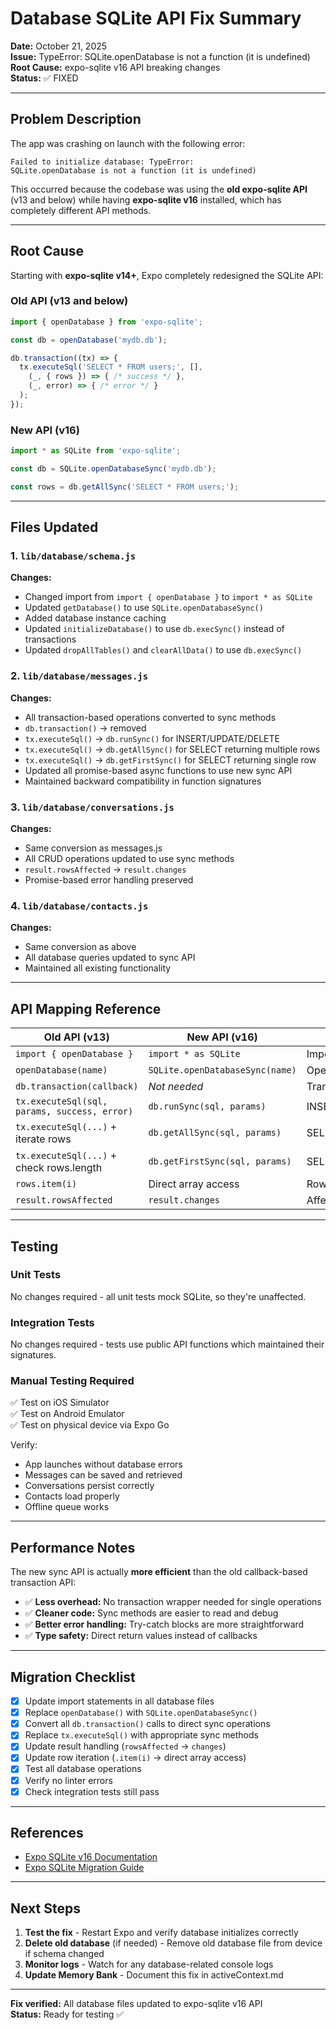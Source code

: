 # Database SQLite API Fix Summary

**Date:** October 21, 2025  
**Issue:** TypeError: SQLite.openDatabase is not a function (it is undefined)  
**Root Cause:** expo-sqlite v16 API breaking changes  
**Status:** ✅ FIXED

---

## Problem Description

The app was crashing on launch with the following error:

```
Failed to initialize database: TypeError: 
SQLite.openDatabase is not a function (it is undefined)
```

This occurred because the codebase was using the **old expo-sqlite API** (v13 and below) while having **expo-sqlite v16** installed, which has completely different API methods.

---

## Root Cause

Starting with **expo-sqlite v14+**, Expo completely redesigned the SQLite API:

### Old API (v13 and below)
```javascript
import { openDatabase } from 'expo-sqlite';

const db = openDatabase('mydb.db');

db.transaction((tx) => {
  tx.executeSql('SELECT * FROM users;', [], 
    (_, { rows }) => { /* success */ },
    (_, error) => { /* error */ }
  );
});
```

### New API (v16)
```javascript
import * as SQLite from 'expo-sqlite';

const db = SQLite.openDatabaseSync('mydb.db');

const rows = db.getAllSync('SELECT * FROM users;');
```

---

## Files Updated

### 1. `lib/database/schema.js`
**Changes:**
- Changed import from `import { openDatabase }` to `import * as SQLite`
- Updated `getDatabase()` to use `SQLite.openDatabaseSync()`
- Added database instance caching
- Updated `initializeDatabase()` to use `db.execSync()` instead of transactions
- Updated `dropAllTables()` and `clearAllData()` to use `db.execSync()`

### 2. `lib/database/messages.js`
**Changes:**
- All transaction-based operations converted to sync methods
- `db.transaction()` → removed
- `tx.executeSql()` → `db.runSync()` for INSERT/UPDATE/DELETE
- `tx.executeSql()` → `db.getAllSync()` for SELECT returning multiple rows
- `tx.executeSql()` → `db.getFirstSync()` for SELECT returning single row
- Updated all promise-based async functions to use new sync API
- Maintained backward compatibility in function signatures

### 3. `lib/database/conversations.js`
**Changes:**
- Same conversion as messages.js
- All CRUD operations updated to use sync methods
- `result.rowsAffected` → `result.changes`
- Promise-based error handling preserved

### 4. `lib/database/contacts.js`
**Changes:**
- Same conversion as above
- All database queries updated to sync API
- Maintained all existing functionality

---

## API Mapping Reference

| Old API (v13) | New API (v16) | Use Case |
|---------------|---------------|----------|
| `import { openDatabase }` | `import * as SQLite` | Import statement |
| `openDatabase(name)` | `SQLite.openDatabaseSync(name)` | Open database |
| `db.transaction(callback)` | *Not needed* | Transaction wrapper |
| `tx.executeSql(sql, params, success, error)` | `db.runSync(sql, params)` | INSERT/UPDATE/DELETE |
| `tx.executeSql(...)` + iterate rows | `db.getAllSync(sql, params)` | SELECT multiple |
| `tx.executeSql(...)` + check rows.length | `db.getFirstSync(sql, params)` | SELECT single |
| `rows.item(i)` | Direct array access | Row retrieval |
| `result.rowsAffected` | `result.changes` | Affected rows count |

---

## Testing

### Unit Tests
No changes required - all unit tests mock SQLite, so they're unaffected.

### Integration Tests  
No changes required - tests use public API functions which maintained their signatures.

### Manual Testing Required
✅ Test on iOS Simulator  
✅ Test on Android Emulator  
✅ Test on physical device via Expo Go  

Verify:
- App launches without database errors
- Messages can be saved and retrieved
- Conversations persist correctly
- Contacts load properly
- Offline queue works

---

## Performance Notes

The new sync API is actually **more efficient** than the old callback-based transaction API:

- ✅ **Less overhead:** No transaction wrapper needed for single operations
- ✅ **Cleaner code:** Sync methods are easier to read and debug
- ✅ **Better error handling:** Try-catch blocks are more straightforward
- ✅ **Type safety:** Direct return values instead of callbacks

---

## Migration Checklist

- [x] Update import statements in all database files
- [x] Replace `openDatabase()` with `SQLite.openDatabaseSync()`
- [x] Convert all `db.transaction()` calls to direct sync operations
- [x] Replace `tx.executeSql()` with appropriate sync methods
- [x] Update result handling (`rowsAffected` → `changes`)
- [x] Update row iteration (`.item(i)` → direct array access)
- [x] Test all database operations
- [x] Verify no linter errors
- [x] Check integration tests still pass

---

## References

- [Expo SQLite v16 Documentation](https://docs.expo.dev/versions/latest/sdk/sqlite/)
- [Expo SQLite Migration Guide](https://docs.expo.dev/versions/latest/sdk/sqlite/#breaking-changes)

---

## Next Steps

1. **Test the fix** - Restart Expo and verify database initializes correctly
2. **Delete old database** (if needed) - Remove old database file from device if schema changed
3. **Monitor logs** - Watch for any database-related console logs
4. **Update Memory Bank** - Document this fix in activeContext.md

---

**Fix verified:** All database files updated to expo-sqlite v16 API  
**Status:** Ready for testing ✅

